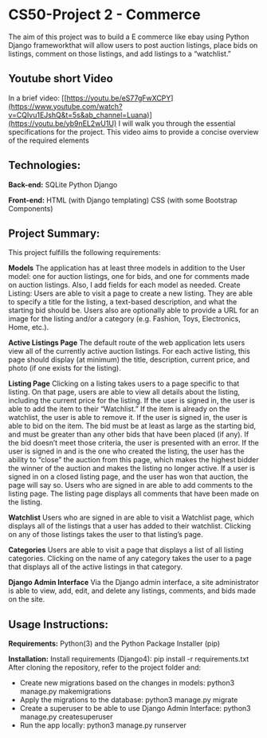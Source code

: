 # CS50-Project 2 - Commerce 


The aim of this project was to build a E commerce like ebay using Python Django frameworkthat will allow users to post auction listings, place bids on listings, comment on those listings, and add listings to a “watchlist.”


## Youtube short Video
In a brief video: [[https://youtu.be/eS77gFwXCPY](https://www.youtube.com/watch?v=CQIvu1EJshQ&t=5s&ab_channel=Luana)](https://youtu.be/yb9nEL2wU1U)
I will walk you through the essential specifications for the project. This video aims to provide a concise overview of the required elements

## Technologies:
**Back-end:**
SQLite
Python
Django

**Front-end:**
HTML (with Django templating)
CSS (with some Bootstrap Components)

## Project Summary:
This project fulfills the following requirements:

**Models**
The application has at least three models in addition to the User model: one for auction listings, one for bids, and one for comments made on auction listings. Also, I add fields for each model as needed.
Create Listing: Users are able to visit a page to create a new listing. They are able to specify a title for the listing, a text-based description, and what the starting bid should be. Users also are optionally able to provide a URL for an image for the listing and/or a category (e.g. Fashion, Toys, Electronics, Home, etc.).


**Active Listings Page**
The default route of the web application lets users view all of the currently active auction listings. For each active listing, this page should display (at minimum) the title, description, current price, and photo (if one exists for the listing).


**Listing Page**
Clicking on a listing takes users to a page specific to that listing. On that page, users are able to view all details about the listing, including the current price for the listing.
If the user is signed in, the user is able to add the item to their “Watchlist.” If the item is already on the watchlist, the user is able to remove it.
If the user is signed in, the user is able to bid on the item. The bid must be at least as large as the starting bid, and must be greater than any other bids that have been placed (if any). If the bid doesn’t meet those criteria, the user is presented with an error.
If the user is signed in and is the one who created the listing, the user has the ability to “close” the auction from this page, which makes the highest bidder the winner of the auction and makes the listing no longer active.
If a user is signed in on a closed listing page, and the user has won that auction, the page will say so.
Users who are signed in are able to add comments to the listing page. The listing page displays all comments that have been made on the listing.


**Watchlist**
Users who are signed in are able to visit a Watchlist page, which displays all of the listings that a user has added to their watchlist. Clicking on any of those listings takes the user to that listing’s page.


**Categories**
Users are able to visit a page that displays a list of all listing categories. Clicking on the name of any category takes the user to a page that displays all of the active listings in that category.


**Django Admin Interface**
 Via the Django admin interface, a site administrator is able to view, add, edit, and delete any listings, comments, and bids made on the site.

## Usage Instructions:
**Requirements:** Python(3) and the Python Package Installer (pip)

**Installation:** Install requirements (Django4): pip install -r requirements.txt
After cloning the repository, refer to the project folder and:
- Create new migrations based on the changes in models: python3 manage.py makemigrations
- Apply the migrations to the database: python3 manage.py migrate
- Create a superuser to be able to use Django Admin Interface: python3 manage.py createsuperuser
- Run the app locally: python3 manage.py runserver
